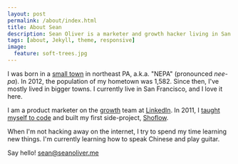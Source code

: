 ```yaml
---
layout: post
permalink: /about/index.html
title: About Sean
description: Sean Oliver is a marketer and growth hacker living in San Francisco and working at LinkedIn.
tags: [about, Jekyll, theme, responsive]
image:
  feature: soft-trees.jpg
---
```


I was born in a [small town](http://en.wikipedia.org/wiki/Montrose,_Pennsylvania) in northeast PA, a.k.a. "NEPA" (pronounced _nee-pa_). In 2012, the population of my hometown was 1,582. Since then, I've mostly lived in bigger towns. I currently live in San Francisco, and I love it here.

I am a product marketer on the [growth](http://www.quora.com/Growth-Hacking/What-is-growth-hacking) team at [LinkedIn](http://linkedin.com/). In 2011, I [taught myself to code](https://github.com/seanoliver) and built my first side-project, [Shoflow](http://shoflow.com).

When I'm not hacking away on the internet, I try to spend my time learning new things. I'm currently learning how to speak Chinese and play guitar.

Say hello! [sean@seanoliver.me](mailto:sean@seanoliver.me)